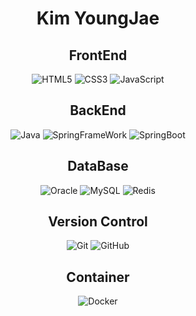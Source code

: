 <h1 align="center">Kim YoungJae</h1>


<h2 align="center">FrontEnd</h2>
<p align="Center">
    <img alt="HTML5" src="https://img.shields.io/badge/HTML5-E34F26?style=flat-square&logo=HTML5&logoColor=white">
    <img alt="CSS3" src="https://img.shields.io/badge/CSS3-1572B6?style=flat-square&logo=CSS3&logoColor=white">
    <img alt="JavaScript" src="https://img.shields.io/badge/JavaScript-F7DF1E?style=flat-square&logo=javaScript&logoColor=white">
</p>

<h2 align="center">BackEnd</h2>
<p align="Center">
    <img alt="Java" src="https://img.shields.io/badge/Java-9e371b?style=flat-square&logo=java&logoColor=white">
    <img alt="SpringFrameWork" src="https://img.shields.io/badge/Spring FrameWork-6DB33F?style=flat-square&logo=Spring&logoColor=white">
    <img alt="SpringBoot" src="https://img.shields.io/badge/Spring Boot-6DB33F?style=flat-square&logo=SpringBoot&logoColor=white">
</p>

<h2 align="center">DataBase</h2>
<p align="Center">
    <img alt="Oracle" src="https://img.shields.io/badge/Oracle-F80000?style=flat-square&logo=oracle&logoColor=white">
    <img alt="MySQL" src="https://img.shields.io/badge/MySQL-4479A1?style=flat-square&logo=mysql&logoColor=white">
    <img alt="Redis" src="https://img.shields.io/badge/Redis-DC382D?style=flat-square&logo=Redis&logoColor=white">
</p>

<h2 align="center">Version Control</h2>
<p align="Center">
    <img alt="Git" src="https://img.shields.io/badge/Git-F05032?style=flat-square&logo=Git&logoColor=white">
    <img alt="GitHub" src="https://img.shields.io/badge/GitHub-181717?style=flat-square&logo=GitHub&logoColor=white">
</p>

<h2 align="center">Container</h2>
<p align="Center">
    <img alt="Docker" src="https://img.shields.io/badge/Docker-2496ED?style=flat-square&logo=Docker&logoColor=white">
</p>
